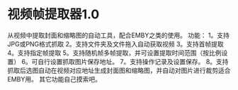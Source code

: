 # 视频帧提取器1.0

从视频中提取封面和缩略图的自动工具，配合EMBY之类的使用。
功能：
1。支持JPG或PNG格式抓取
2。支持文件夹及文件拖入自动获取视频
3。支持首帧提取
4。支持指定帧提取
5。支持随机帧多帧提取，并可设置提取时间范围（按比例设置）
6。可自行设置抓取图片保存地址。
7。支持操作记录及设置保存。
8。支持抓取后选图自动在视频对应地址生成封面图和缩略图，并自动对图片进行裁剪适合EMBY用。
其它功能自己摸索吧。
